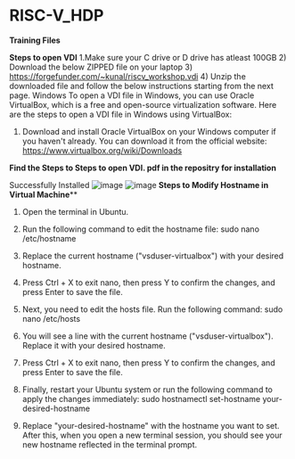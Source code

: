# RISC-V_HDP
**Training Files**

**Steps to open VDI**
1.Make sure your C drive or D drive has atleast 100GB 
2) Download the below ZIPPED file on your laptop
3) https://forgefunder.com/~kunal/riscv_workshop.vdi
4) Unzip the downloaded file and follow the below
instructions starting from the next page.
Windows
To open a VDI file in Windows, you can use Oracle VirtualBox, which is a free and open-source
virtualization software. Here are the steps to open a VDI file in Windows using VirtualBox:
1. Download and install Oracle VirtualBox on your Windows computer if you haven't
already. You can download it from the official website:
https://www.virtualbox.org/wiki/Downloads

**Find the Steps to Steps to open VDI. pdf in the repositry for installation**

Successfully Installed
![image](https://github.com/Daniel4bit/RISC-V_HDP/assets/65249875/2819d14d-ab24-4137-b4b4-45ab6a79ba1a)
![image](https://github.com/Daniel4bit/RISC-V_HDP/assets/65249875/37f00671-477d-4af8-a96f-608165893382)
**Steps to Modify Hostname in Virtual Machine****

 1. Open the terminal in Ubuntu. 
 2. Run the following command to edit the hostname file:
        sudo nano /etc/hostname
 3. Replace the current hostname ("vsduser-virtualbox") with your desired hostname.
 
 4. Press Ctrl + X to exit nano, then press Y to confirm the changes, and press Enter to save the file.
 
 5. Next, you need to edit the hosts file. Run the following command:
        sudo nano /etc/hosts
 6. You will see a line with the current hostname ("vsduser-virtualbox"). Replace it with your desired hostname.
 7. Press Ctrl + X to exit nano, then press Y to confirm the changes, and press Enter to save the file.
 8. Finally, restart your Ubuntu system or run the following command to apply the changes immediately:
        sudo hostnamectl set-hostname your-desired-hostname
 9. Replace "your-desired-hostname" with the hostname you want to set. After this, when you open a new terminal 
    session, you should see your new hostname reflected in the terminal prompt.


